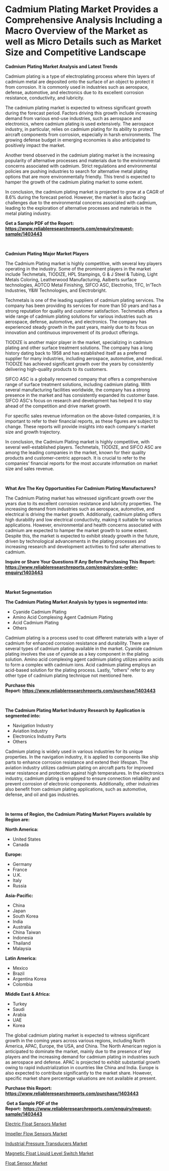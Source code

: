<p><h1>Cadmium Plating Market Provides a Comprehensive Analysis Including a Macro Overview of the Market as well as Micro Details such as Market Size and Competitive Landscape</h1></p><p><strong>Cadmium Plating Market Analysis and Latest Trends</strong></p>
<p><p>Cadmium plating is a type of electroplating process where thin layers of cadmium metal are deposited onto the surface of an object to protect it from corrosion. It is commonly used in industries such as aerospace, defense, automotive, and electronics due to its excellent corrosion resistance, conductivity, and lubricity.</p><p>The cadmium plating market is expected to witness significant growth during the forecast period. Factors driving this growth include increasing demand from various end-use industries, such as aerospace and electronics, where cadmium plating is used extensively. The aerospace industry, in particular, relies on cadmium plating for its ability to protect aircraft components from corrosion, especially in harsh environments. The growing defense budget in emerging economies is also anticipated to positively impact the market.</p><p>Another trend observed in the cadmium plating market is the increasing popularity of alternative processes and materials due to the environmental concerns associated with cadmium. Strict regulations and environmental policies are pushing industries to search for alternative metal plating options that are more environmentally friendly. This trend is expected to hamper the growth of the cadmium plating market to some extent.</p><p>In conclusion, the cadmium plating market is projected to grow at a CAGR of 8.6% during the forecast period. However, the market is also facing challenges due to the environmental concerns associated with cadmium, leading to the exploration of alternative processes and materials in the metal plating industry.</p></p>
<p><strong>Get a Sample PDF of the Report:&nbsp; <a href="https://www.reliableresearchreports.com/enquiry/request-sample/1403443">https://www.reliableresearchreports.com/enquiry/request-sample/1403443</a></strong></p>
<p>&nbsp;</p>
<p><strong>Cadmium Plating Major Market Players</strong></p>
<p><p>The Cadmium Plating market is highly competitive, with several key players operating in the industry. Some of the prominent players in the market include Techmetals, TIODIZE, HPL Stampings, G & J Steel & Tubing, Light Metals Coloring, Leatherwood Manufacturing, Aalberts surface technologies, AOTCO Metal Finishing, SIFCO ASC, Electrohio, TFC, In'Tech Industries, Y&W Technologies, and Electrobright.</p><p>Techmetals is one of the leading suppliers of cadmium plating services. The company has been providing its services for more than 50 years and has a strong reputation for quality and customer satisfaction. Techmetals offers a wide range of cadmium plating solutions for various industries such as aerospace, defense, automotive, and electronics. The company has experienced steady growth in the past years, mainly due to its focus on innovation and continuous improvement of its product offerings.</p><p>TIODIZE is another major player in the market, specializing in cadmium plating and other surface treatment solutions. The company has a long history dating back to 1958 and has established itself as a preferred supplier for many industries, including aerospace, automotive, and medical. TIODIZE has achieved significant growth over the years by consistently delivering high-quality products to its customers.</p><p>SIFCO ASC is a globally renowned company that offers a comprehensive range of surface treatment solutions, including cadmium plating. With several manufacturing facilities worldwide, the company has a strong presence in the market and has consistently expanded its customer base. SIFCO ASC's focus on research and development has helped it to stay ahead of the competition and drive market growth.</p><p>For specific sales revenue information on the above-listed companies, it is important to refer to their financial reports, as these figures are subject to change. These reports will provide insights into each company's market size and growth trajectory.</p><p>In conclusion, the Cadmium Plating market is highly competitive, with several well-established players. Techmetals, TIODIZE, and SIFCO ASC are among the leading companies in the market, known for their quality products and customer-centric approach. It is crucial to refer to the companies' financial reports for the most accurate information on market size and sales revenue.</p></p>
<p>&nbsp;</p>
<p><strong>What Are The Key Opportunities For Cadmium Plating Manufacturers?</strong></p>
<p><p>The Cadmium Plating market has witnessed significant growth over the years due to its excellent corrosion resistance and lubricity properties. The increasing demand from industries such as aerospace, automotive, and electrical is driving the market growth. Additionally, cadmium plating offers high durability and low electrical conductivity, making it suitable for various applications. However, environmental and health concerns associated with cadmium are expected to hamper the market growth to some extent. Despite this, the market is expected to exhibit steady growth in the future, driven by technological advancements in the plating processes and increasing research and development activities to find safer alternatives to cadmium.</p></p>
<p><strong>Inquire or Share Your Questions If Any Before Purchasing This Report: <a href="https://www.reliableresearchreports.com/enquiry/pre-order-enquiry/1403443">https://www.reliableresearchreports.com/enquiry/pre-order-enquiry/1403443</a></strong></p>
<p>&nbsp;</p>
<p><strong>Market Segmentation</strong></p>
<p><strong>The Cadmium Plating Market Analysis by types is segmented into:</strong></p>
<p><ul><li>Cyanide Cadmium Plating</li><li>Amino Acid Complexing Agent Cadmium Plating</li><li>Acid Cadmium Plating</li><li>Others</li></ul></p>
<p><p>Cadmium plating is a process used to coat different materials with a layer of cadmium for enhanced corrosion resistance and durability. There are several types of cadmium plating available in the market. Cyanide cadmium plating involves the use of cyanide as a key component in the plating solution. Amino acid complexing agent cadmium plating utilizes amino acids to form a complex with cadmium ions. Acid cadmium plating employs an acid-based solution for the plating process. Lastly, "others" refer to any other type of cadmium plating technique not mentioned here.</p></p>
<p><strong>Purchase this Report:&nbsp;<a href="https://www.reliableresearchreports.com/purchase/1403443">https://www.reliableresearchreports.com/purchase/1403443</a></strong></p>
<p>&nbsp;</p>
<p><strong>The Cadmium Plating Market Industry Research by Application is segmented into:</strong></p>
<p><ul><li>Navigation Industry</li><li>Aviation Industry</li><li>Electronics Industry Parts</li><li>Others</li></ul></p>
<p><p>Cadmium plating is widely used in various industries for its unique properties. In the navigation industry, it is applied to components like ship parts to enhance corrosion resistance and extend their lifespan. The aviation industry utilizes cadmium plating on aircraft parts for improved wear resistance and protection against high temperatures. In the electronics industry, cadmium plating is employed to ensure connection reliability and prevent corrosion of electronic components. Additionally, other industries also benefit from cadmium plating applications, such as automotive, defense, and oil and gas industries.</p></p>
<p>&nbsp;</p>
<p><strong>In terms of Region, the Cadmium Plating Market Players available by Region are:</strong></p>
<p>
    <p> <strong> North America: </strong>
        <ul>
            <li>United States</li>
            <li>Canada</li>
        </ul>
        </p> 
    <p> <strong> Europe: </strong>
        <ul>
            <li>Germany</li>
            <li>France</li>
            <li>U.K.</li>
            <li>Italy</li>
            <li>Russia</li>
        </ul>
        </p> 
    <p> <strong> Asia-Pacific: </strong>
        <ul>
            <li>China</li>
            <li>Japan</li>
            <li>South Korea</li>
            <li>India</li>
            <li>Australia</li>
            <li>China Taiwan</li>
            <li>Indonesia</li>
            <li>Thailand</li>
            <li>Malaysia</li>
        </ul>
        </p> 
    <p> <strong> Latin America: </strong>
        <ul>
            <li>Mexico</li>
            <li>Brazil</li>
            <li>Argentina Korea</li>
            <li>Colombia</li>
        </ul>
        </p> 
    <p> <strong> Middle East & Africa: </strong>
        <ul>
            <li>Turkey</li>
            <li>Saudi</li>
            <li>Arabia</li>
            <li>UAE</li>
            <li>Korea</li>
        </ul>
    </p>
    </p>
<p><p>The global cadmium plating market is expected to witness significant growth in the coming years across various regions, including North America, APAC, Europe, the USA, and China. The North American region is anticipated to dominate the market, mainly due to the presence of key players and the increasing demand for cadmium plating in industries such as aerospace and defense. APAC is projected to exhibit substantial growth owing to rapid industrialization in countries like China and India. Europe is also expected to contribute significantly to the market share. However, specific market share percentage valuations are not available at present.</p></p>
<p><strong>Purchase this Report: <a href="https://www.reliableresearchreports.com/purchase/1403443">https://www.reliableresearchreports.com/purchase/1403443</a></strong></p>
<p>&nbsp;<strong>Get a Sample PDF of the Report:&nbsp;&nbsp;<a href="https://www.reliableresearchreports.com/enquiry/request-sample/1403443">https://www.reliableresearchreports.com/enquiry/request-sample/1403443</a></strong></p>
<p><strong></strong></p>
<p><p><a href="https://medium.com/@smithazim89098/electric-float-sensors-nbsp-market-focuses-on-market-share-size-and-projected-forecast-till-2030-8bbc6758ae21">Electric Float Sensors Market</a></p><p><a href="https://medium.com/@dowodis7877/impeller-flow-sensors-market-comprehensive-assessment-by-type-application-and-geography-1fcdfea4bc8d">Impeller Flow Sensors Market</a></p><p><a href="https://medium.com/@wadeodinnn745/industrial-pressure-transducers-market-size-market-outlook-and-market-forecast-2023-to-2030-3ce0e19b520c">Industrial Pressure Transducers Market</a></p><p><a href="https://medium.com/@noewwade60/magnetic-float-liquid-level-switch-market-insights-into-market-cagr-market-trends-and-growth-5360b0c8cbe8">Magnetic Float Liquid Level Switch Market</a></p><p><a href="https://medium.com/@helalkhan4512/float-sensor-market-analysis-its-cagr-market-segmentation-and-global-industry-overview-ee641f2c773a">Float Sensor Market</a></p></p>
